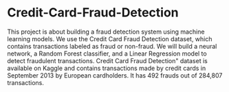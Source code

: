 # Credit-Card-Fraud-Detection

This project is about building a fraud detection system using machine learning models. We use the Credit Card Fraud Detection dataset, which contains transactions labeled as fraud or non-fraud. We will build a neural network, a Random Forest classifier, and a Linear Regression model to detect fraudulent transactions.
Credit Card Fraud Detection" dataset is available on Kaggle and contains transactions made by credit cards in September 2013 by European cardholders. It has 492 frauds out of 284,807 transactions.
